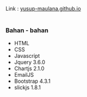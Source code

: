 Link : <a href="https://yusup-maulana.github.io" target="_blank">yusup-maulana.github.io</a>
<br/><br/>
<h3>Bahan - bahan</h3>
<ul>
<li>HTML</li>
<li>CSS</li>
<li>Javascript</li>
<li>Jquery 3.6.0</li>
<li>Chartjs 2.1.0</li>
<li>EmailJS </li>
<li>Bootstrap 4.3.1</li>
<li>slickjs 1.8.1</li>
</ul>
